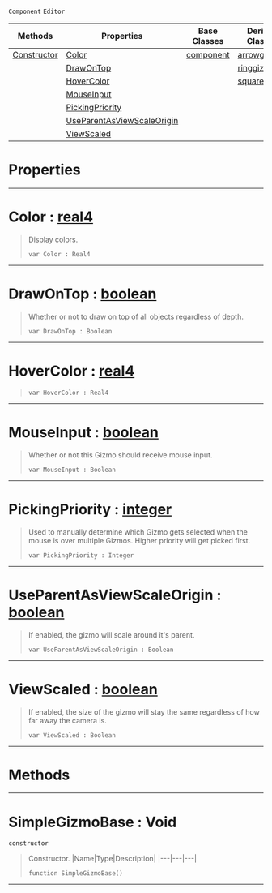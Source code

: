  `Component` `Editor`



|Methods|Properties|Base Classes|Derived Classes|
|---|---|---|---|
|[ Constructor](https://github.com/ArendDanielek/ZeroDocsTest/blob/master/code_reference/class_reference/simplegizmobase.markdown#simplegizmobase-void)|[ Color](https://github.com/ArendDanielek/ZeroDocsTest/blob/master/code_reference/class_reference/simplegizmobase.markdown#color-zero-engine-docume)|[component](https://github.com/ArendDanielek/ZeroDocsTest/blob/master/code_reference/class_reference/component.markdown)|[arrowgizmo](https://github.com/ArendDanielek/ZeroDocsTest/blob/master/code_reference/class_reference/arrowgizmo.markdown)|
| |[ DrawOnTop](https://github.com/ArendDanielek/ZeroDocsTest/blob/master/code_reference/class_reference/simplegizmobase.markdown#drawontop-zero-engine-do)| |[ringgizmo](https://github.com/ArendDanielek/ZeroDocsTest/blob/master/code_reference/class_reference/ringgizmo.markdown)|
| |[ HoverColor](https://github.com/ArendDanielek/ZeroDocsTest/blob/master/code_reference/class_reference/simplegizmobase.markdown#hovercolor-zero-engine-d)| |[squaregizmo](https://github.com/ArendDanielek/ZeroDocsTest/blob/master/code_reference/class_reference/squaregizmo.markdown)|
| |[ MouseInput](https://github.com/ArendDanielek/ZeroDocsTest/blob/master/code_reference/class_reference/simplegizmobase.markdown#mouseinput-zero-engine-d)| | |
| |[ PickingPriority](https://github.com/ArendDanielek/ZeroDocsTest/blob/master/code_reference/class_reference/simplegizmobase.markdown#pickingpriority-zero-eng)| | |
| |[ UseParentAsViewScaleOrigin](https://github.com/ArendDanielek/ZeroDocsTest/blob/master/code_reference/class_reference/simplegizmobase.markdown#useparentasviewscaleorig)| | |
| |[ ViewScaled](https://github.com/ArendDanielek/ZeroDocsTest/blob/master/code_reference/class_reference/simplegizmobase.markdown#viewscaled-zero-engine-d)| | |


 #  Properties


---  
 #  Color : [real4](https://github.com/ArendDanielek/ZeroDocsTest/blob/master/code_reference/zilch_base_types/real4.markdown)

> Display colors.
> ``` lang=cpp, name=Zilch
> var Color : Real4


---  
 #  DrawOnTop : [boolean](https://github.com/ArendDanielek/ZeroDocsTest/blob/master/code_reference/zilch_base_types/boolean.markdown)

> Whether or not to draw on top of all objects regardless of depth.
> ``` lang=cpp, name=Zilch
> var DrawOnTop : Boolean


---  
 #  HoverColor : [real4](https://github.com/ArendDanielek/ZeroDocsTest/blob/master/code_reference/zilch_base_types/real4.markdown)

> 
> ``` lang=cpp, name=Zilch
> var HoverColor : Real4


---  
 #  MouseInput : [boolean](https://github.com/ArendDanielek/ZeroDocsTest/blob/master/code_reference/zilch_base_types/boolean.markdown)

> Whether or not this Gizmo should receive mouse input.
> ``` lang=cpp, name=Zilch
> var MouseInput : Boolean


---  
 #  PickingPriority : [integer](https://github.com/ArendDanielek/ZeroDocsTest/blob/master/code_reference/zilch_base_types/integer.markdown)

> Used to manually determine which Gizmo gets selected when the mouse is over multiple Gizmos. Higher priority will get picked first.
> ``` lang=cpp, name=Zilch
> var PickingPriority : Integer


---  
 #  UseParentAsViewScaleOrigin : [boolean](https://github.com/ArendDanielek/ZeroDocsTest/blob/master/code_reference/zilch_base_types/boolean.markdown)

> If enabled, the gizmo will scale around it's parent.
> ``` lang=cpp, name=Zilch
> var UseParentAsViewScaleOrigin : Boolean


---  
 #  ViewScaled : [boolean](https://github.com/ArendDanielek/ZeroDocsTest/blob/master/code_reference/zilch_base_types/boolean.markdown)

> If enabled, the size of the gizmo will stay the same regardless of how far away the camera is.
> ``` lang=cpp, name=Zilch
> var ViewScaled : Boolean


---  
 #  Methods


---  
 #  SimpleGizmoBase : Void

 `constructor`

> Constructor.
> |Name|Type|Description|
> |---|---|---|
> ``` lang=cpp, name=Zilch
> function SimpleGizmoBase()
> ``` 


---  
 
  
  
  
  
  
  
  

 